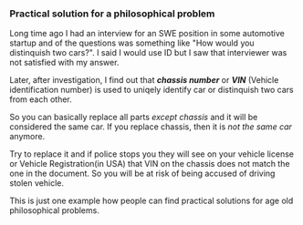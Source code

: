 ### Practical solution for a philosophical problem 

Long time ago I had an interview for an SWE position in some automotive startup and of the questions was something like "How would you distinquish two cars?". I said I would use ID but I saw that interviewer was not satisfied with my answer.

Later, after investigation, I find out that **_chassis number_** or **_VIN_** (Vehicle identification number) is used to uniqely identify car or distinquish two cars from each other.

So you can basically replace all parts _except_ _chassis_ and it will be considered the same car.
If you replace chassis, then it is _not the same car_ anymore.

Try to replace it and if police stops you they will see on your vehicle license or Vehicle Registration(in USA) that VIN on the chassis does not match the one in the document. So you will be at risk of being accused of driving stolen vehicle.

This is just one example how people can find practical solutions for age old philosophical problems.
